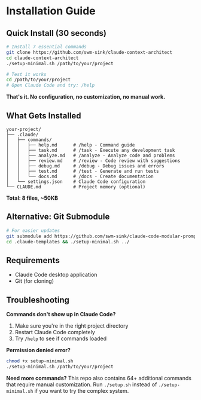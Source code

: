 # Installation Guide

## Quick Install (30 seconds)

```bash
# Install 7 essential commands
git clone https://github.com/swm-sink/claude-context-architect
cd claude-context-architect
./setup-minimal.sh /path/to/your/project

# Test it works
cd /path/to/your/project
# Open Claude Code and try: /help
```

**That's it. No configuration, no customization, no manual work.**

## What Gets Installed

```
your-project/
├── .claude/
│   ├── commands/
│   │   ├── help.md      # /help - Command guide
│   │   ├── task.md      # /task - Execute any development task
│   │   ├── analyze.md   # /analyze - Analyze code and problems
│   │   ├── review.md    # /review - Code review with suggestions  
│   │   ├── debug.md     # /debug - Debug issues and errors
│   │   ├── test.md      # /test - Generate and run tests
│   │   └── docs.md      # /docs - Create documentation
│   └── settings.json    # Claude Code configuration
└── CLAUDE.md            # Project memory (optional)
```

**Total: 8 files, ~50KB**

## Alternative: Git Submodule

```bash
# For easier updates
git submodule add https://github.com/swm-sink/claude-code-modular-prompts .claude-templates
cd .claude-templates && ./setup-minimal.sh ../
```

## Requirements

- Claude Code desktop application
- Git (for cloning)

## Troubleshooting

**Commands don't show up in Claude Code?**
1. Make sure you're in the right project directory
2. Restart Claude Code completely
3. Try `/help` to see if commands loaded

**Permission denied error?**
```bash
chmod +x setup-minimal.sh
./setup-minimal.sh /path/to/your/project
```

**Need more commands?** 
This repo also contains 64+ additional commands that require manual customization. Run `./setup.sh` instead of `./setup-minimal.sh` if you want to try the complex system.